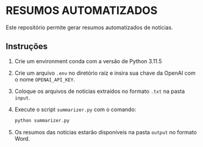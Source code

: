 # RESUMOS AUTOMATIZADOS

Este repositório permite gerar resumos automatizados de notícias.

## Instruções

1. Crie um environment conda com a versão de Python 3.11.5

2. Crie um arquivo `.env` no diretório raiz e insira sua chave da OpenAI com o nome `OPENAI_API_KEY`.

3. Coloque os arquivos de notícias extraídos no formato `.txt` na pasta `input`.

4. Execute o script `summarizer.py` com o comando:
   ```bash
   python summarizer.py
   ```

5. Os resumos das notícias estarão disponíveis na pasta `output` no formato Word.
